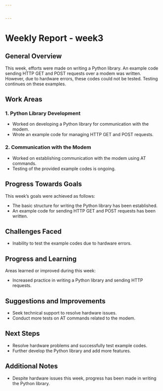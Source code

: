```yaml
---


---
```


<h1 id="weekly-report---week3">Weekly Report - week3</h1>
<h2 id="general-overview">General Overview</h2>
<p>This week, efforts were made on writing a Python library. An example code sending HTTP GET and POST requests over a modem was written. However, due to hardware errors, these codes could not be tested. Testing continues on these examples.</p>
<h2 id="work-areas">Work Areas</h2>
<h3 id="python-library-development">1. Python Library Development</h3>
<ul>
<li>Worked on developing a Python library for communication with the modem.</li>
<li>Wrote an example code for managing HTTP GET and POST requests.</li>
</ul>
<h3 id="communication-with-the-modem">2. Communication with the Modem</h3>
<ul>
<li>Worked on establishing communication with the modem using AT commands.</li>
<li>Testing of the provided example codes is ongoing.</li>
</ul>
<h2 id="progress-towards-goals">Progress Towards Goals</h2>
<p>This week’s goals were achieved as follows:</p>
<ul>
<li>The basic structure for writing the Python library has been established.</li>
<li>An example code for sending HTTP GET and POST requests has been written.</li>
</ul>
<h2 id="challenges-faced">Challenges Faced</h2>
<ul>
<li>Inability to test the example codes due to hardware errors.</li>
</ul>
<h2 id="progress-and-learning">Progress and Learning</h2>
<p>Areas learned or improved during this week:</p>
<ul>
<li>Increased practice in writing a Python library and sending HTTP requests.</li>
</ul>
<h2 id="suggestions-and-improvements">Suggestions and Improvements</h2>
<ul>
<li>Seek technical support to resolve hardware issues.</li>
<li>Conduct more tests on AT commands related to the modem.</li>
</ul>
<h2 id="next-steps">Next Steps</h2>
<ul>
<li>Resolve hardware problems and successfully test example codes.</li>
<li>Further develop the Python library and add more features.</li>
</ul>
<h2 id="additional-notes">Additional Notes</h2>
<ul>
<li>Despite hardware issues this week, progress has been made in writing the Python library.</li>
</ul>

